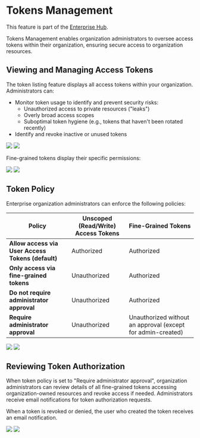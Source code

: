 # Tokens Management

<Tip warning={true}>
This feature is part of the <a href="https://huggingface.co/enterprise" target="_blank">Enterprise Hub</a>.
</Tip>

Tokens Management enables organization administrators to oversee access tokens within their organization, ensuring secure access to organization resources.

## Viewing and Managing Access Tokens

The token listing feature displays all access tokens within your organization. Administrators can:

- Monitor token usage to identify and prevent security risks:
  - Unauthorized access to private resources ("leaks")
  - Overly broad access scopes
  - Suboptimal token hygiene (e.g., tokens that haven't been rotated recently)
- Identify and revoke inactive or unused tokens

<div class="flex justify-center">
    <img class="block dark:hidden" src="https://huggingface.co/datasets/huggingface/documentation-images/resolve/main/hub/tokens-management-list.png" />
    <img class="hidden dark:block" src="https://huggingface.co/datasets/huggingface/documentation-images/resolve/main/hub/tokens-management-list-dark.png" />
</div>

Fine-grained tokens display their specific permissions:

<div class="flex justify-center">
    <img class="block dark:hidden" src="https://huggingface.co/datasets/huggingface/documentation-images/resolve/main/hub/tokens-management-detail.png" />
    <img class="hidden dark:block" src="https://huggingface.co/datasets/huggingface/documentation-images/resolve/main/hub/tokens-management-detail-dark.png" />
</div>

## Token Policy

Enterprise organization administrators can enforce the following policies:

| **Policy**                                        | **Unscoped (Read/Write) Access Tokens** | **Fine-Grained Tokens**                                     |
| ------------------------------------------------- | --------------------------------------- | ----------------------------------------------------------- |
| **Allow access via User Access Tokens (default)** | Authorized                              | Authorized                                                  |
| **Only access via fine-grained tokens**           | Unauthorized                            | Authorized                                                  |
| **Do not require administrator approval**         | Unauthorized                            | Authorized                                                  |
| **Require administrator approval**                | Unauthorized                            | Unauthorized without an approval (except for admin-created) |

<div class="flex justify-center">
    <img class="block dark:hidden" src="https://huggingface.co/datasets/huggingface/documentation-images/resolve/main/hub/tokens-management-policy.png" />
    <img class="hidden dark:block" src="https://huggingface.co/datasets/huggingface/documentation-images/resolve/main/hub/tokens-management-policy.png" />
</div>

## Reviewing Token Authorization

When token policy is set to "Require administrator approval", organization administrators can review details of all fine-grained tokens accessing organization-owned resources and revoke access if needed. Administrators receive email notifications for token authorization requests.

When a token is revoked or denied, the user who created the token receives an email notification.

<div class="flex justify-center">
    <img class="block dark:hidden" src="https://huggingface.co/datasets/huggingface/documentation-images/resolve/main/hub/tokens-management-review.png" />
    <img class="hidden dark:block" src="https://huggingface.co/datasets/huggingface/documentation-images/resolve/main/hub/tokens-management-review.png" />
</div>
